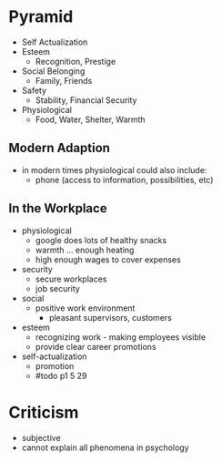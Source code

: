 # Pyramid
- Self Actualization
- Esteem
	- Recognition, Prestige
- Social Belonging
	- Family, Friends
- Safety
	- Stability, Financial Security
- Physiological
	- Food, Water, Shelter, Warmth

## Modern Adaption
- in modern times physiological could also include:
	- phone (access to information, possibilities, etc)

## In the Workplace
- physiological
	- google does lots of healthy snacks
	- warmth ... enough heating
	- high enough wages to cover expenses
- security
	- secure workplaces
	- job security
- social 
	- positive work environment
		- pleasant supervisors, customers
- esteem
	- recognizing work - making employees visible
	- provide clear career promotions
- self-actualization
	- promotion
	- #todo p1 5 29

# Criticism
- subjective
- cannot explain all phenomena in psychology